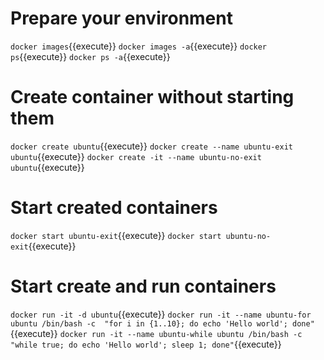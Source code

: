 # Prepare your environment

`docker images`{{execute}}
`docker images -a`{{execute}}
`docker ps`{{execute}}
`docker ps -a`{{execute}}

# Create container without starting them
`docker create ubuntu`{{execute}}
`docker create --name ubuntu-exit ubuntu`{{execute}}
`docker create -it --name ubuntu-no-exit ubuntu`{{execute}}

# Start created containers
`docker start ubuntu-exit`{{execute}}
`docker start ubuntu-no-exit`{{execute}}
 
# Start create and run containers
`docker run -it -d ubuntu`{{execute}}
`docker run -it --name ubuntu-for ubuntu /bin/bash -c  "for i in {1..10}; do echo 'Hello world'; done"`{{execute}}
`docker run -it --name ubuntu-while ubuntu /bin/bash -c  "while true; do echo 'Hello world'; sleep 1; done"`{{execute}}